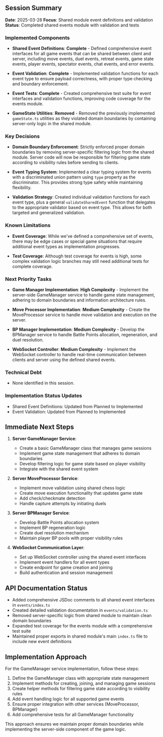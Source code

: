 ## Session Summary

**Date**: 2025-03-28
**Focus**: Shared module event definitions and validation
**Status**: Completed shared events module with validation and tests

### Implemented Components

- **Shared Event Definitions**: **Complete** - Defined comprehensive event interfaces for all game events that can be shared between client and server, including move events, duel events, retreat events, game state events, player events, spectator events, chat events, and error events.

- **Event Validation**: **Complete** - Implemented validation functions for each event type to ensure payload correctness, with proper type checking and boundary enforcement.

- **Event Tests**: **Complete** - Created comprehensive test suite for event interfaces and validation functions, improving code coverage for the events module.

- **GameState Utilities**: **Removed** - Removed the previously implemented `gameState.ts` utilities as they violated domain boundaries by containing server-only logic in the shared module.

### Key Decisions

- **Domain Boundary Enforcement**: Strictly enforced proper domain boundaries by removing server-specific filtering logic from the shared module. Server code will now be responsible for filtering game state according to visibility rules before sending to clients.

- **Event Typing System**: Implemented a clear typing system for events with a discriminated union pattern using `type` property as the discriminator. This provides strong type safety while maintaining flexibility.

- **Validation Strategy**: Created individual validation functions for each event type, plus a general `validateSharedEvent` function that delegates to the appropriate validator based on event type. This allows for both targeted and generalized validation.

### Known Limitations

- **Event Coverage**: While we've defined a comprehensive set of events, there may be edge cases or special game situations that require additional event types as implementation progresses.

- **Test Coverage**: Although test coverage for events is high, some complex validation logic branches may still need additional tests for complete coverage.

### Next Priority Tasks

- **Game Manager Implementation**: **High Complexity** - Implement the server-side GameManager service to handle game state management, adhering to domain boundaries and information architecture rules.

- **Move Processor Implementation**: **Medium Complexity** - Create the MoveProcessor service to handle move validation and execution on the server.

- **BP Manager Implementation**: **Medium Complexity** - Develop the BPManager service to handle Battle Points allocation, regeneration, and duel resolution.

- **WebSocket Controller**: **Medium Complexity** - Implement the WebSocket controller to handle real-time communication between clients and server using the defined shared events.

### Technical Debt

- None identified in this session.

### Implementation Status Updates

- Shared Event Definitions: Updated from Planned to Implemented
- Event Validation: Updated from Planned to Implemented 

## Immediate Next Steps

1. **Server GameManager Service**:
   - Create a basic GameManager class that manages game sessions
   - Implement game state management that adheres to domain boundaries
   - Develop filtering logic for game state based on player visibility
   - Integrate with the shared event system

2. **Server MoveProcessor Service**:
   - Implement move validation using shared chess logic
   - Create move execution functionality that updates game state
   - Add check/checkmate detection
   - Handle capture attempts by initiating duels

3. **Server BPManager Service**:
   - Develop Battle Points allocation system
   - Implement BP regeneration logic
   - Create duel resolution mechanism
   - Maintain player BP pools with proper visibility rules

4. **WebSocket Communication Layer**:
   - Set up WebSocket controller using the shared event interfaces
   - Implement event handlers for all event types
   - Create endpoint for game creation and joining
   - Build authentication and session management

## API Documentation Status

- Added comprehensive JSDoc comments to all shared event interfaces in `events/index.ts`
- Created detailed validation documentation in `events/validation.ts`
- Removed server-specific logic from shared module to maintain clean domain boundaries
- Expanded test coverage for the events module with a comprehensive test suite
- Maintained proper exports in shared module's main `index.ts` file to include new event definitions

## Implementation Approach

For the GameManager service implementation, follow these steps:
1. Define the GameManager class with appropriate state management
2. Implement methods for creating, joining, and managing game sessions
3. Create helper methods for filtering game state according to visibility rules
4. Add event handling logic for all supported game events
5. Ensure proper integration with other services (MoveProcessor, BPManager)
6. Add comprehensive tests for all GameManager functionality

This approach ensures we maintain proper domain boundaries while implementing the server-side component of the game logic. 